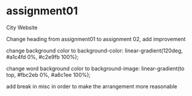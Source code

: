# assignment01
 City Website

Change heading from assignment01 to assignment 02, add improvement

change background color to 	background-color: linear-gradient(120deg, #a1c4fd 0%, #c2e9fb 100%);

change word background color to 	background-image: linear-gradient(to top, #fbc2eb 0%, #a6c1ee 100%);

add break in misc in order to make the arrangement more reasonable
